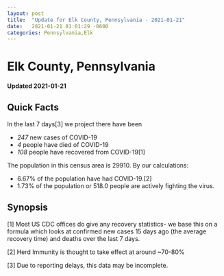 ```yaml
---
layout: post
title:  "Update for Elk County, Pennsylvania - 2021-01-21"
date:   2021-01-21 01:01:29 -0600
categories: Pennsylvania,Elk
---
```


# Elk County, Pennsylvania
#### Updated 2021-01-21

## Quick Facts

In the last 7 days[3] we project there have been
- *247* new cases of COVID-19
- *4* people have died of COVID-19
- *108* people have recovered from COVID-19[1]

The population in this census area is 29910. By our calculations:
- 6.67% of the population have had COVID-19.[2]
- 1.73% of the population or 518.0 people are actively fighting the virus.

## Synopsis




[1] Most US CDC offices do give any recovery statistics- we base this on a formula which looks at confirmed new cases
15 days ago (the average recovery time) and deaths over the last 7 days.

[2] Herd Immunity is thought to take effect at around ~70-80%

[3] Due to reporting delays, this data may be incomplete.
 
    
